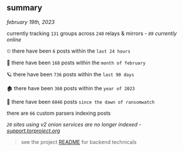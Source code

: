
## summary
_february 19th, 2023_

currently tracking `131` groups across `240` relays & mirrors - _`89` currently online_

⏲ there have been `6` posts within the `last 24 hours`

🦈 there have been `168` posts within the `month of february`

🪐 there have been `736` posts within the `last 90 days`

🏚 there have been `360` posts within the `year of 2023`

🦕 there have been `6046` posts `since the dawn of ransomwatch`

there are `66` custom parsers indexing posts

_`20` sites using v2 onion services are no longer indexed - [support.torproject.org](https://support.torproject.org/onionservices/v2-deprecation/)_

> see the project [README](https://github.com/joshhighet/ransomwatch#ransomwatch--) for backend technicals
